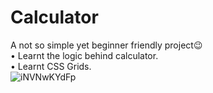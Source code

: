 # Calculator
A not so simple yet beginner friendly project😉 <br/>
• Learnt the logic behind calculator. <br/>
• Learnt CSS Grids. <br/>
![iNVNwKYdFp](https://user-images.githubusercontent.com/83583221/124373595-26033a80-dcb1-11eb-871c-25c590d30a65.gif)

